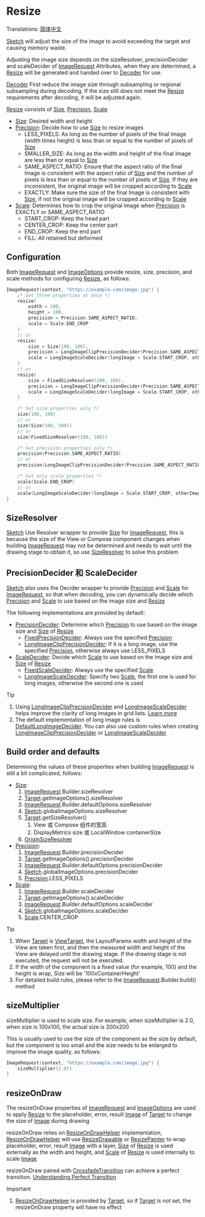 # Resize

Translations: [简体中文](resize_zh.md)

[Sketch] will adjust the size of the image to avoid exceeding the target and causing memory waste.

Adjusting the image size depends on the sizeResolver, precisionDecider and scaleDecider
of [ImageRequest]
Attributes, when they are determined, a [Resize] will be generated and handed over to [Decoder] for
use.

[Decoder] First reduce the image size through subsampling or regional subsampling during decoding.
If the size still does not meet the [Resize] requirements after decoding, it will be adjusted again.

[Resize] consists of [Size], [Precision], [Scale]

* [Size]: Desired width and height
* [Precision]: Decide how to use [Size] to resize images
    * LESS_PIXELS: As long as the number of pixels of the final Image (width times height) is less
      than or equal to the number of pixels of [Size]
    * SMALLER_SIZE: As long as the width and height of the final Image are less than or equal
      to [Size]
    * SAME_ASPECT_RATIO: Ensure that the aspect ratio of the final Image is consistent with the
      aspect ratio of [Size] and the number of pixels is less than or equal to the number of pixels
      of [Size]. If they are inconsistent, the original image will be cropped according to [Scale]
    * EXACTLY: Make sure the size of the final Image is consistent with [Size], if not the original
      image will be cropped according to [Scale]
* [Scale]: Determines how to crop the original image when [Precision] is EXACTLY or
  SAME_ASPECT_RATIO
    * START_CROP: Keep the head part
    * CENTER_CROP: Keep the center part
    * END_CROP: Keep the end part
    * FILL: All retained but deformed

## Configuration

Both [ImageRequest] and [ImageOptions] provide resize, size, precision, and scale methods for
configuring [Resize], as follows:

```kotlin
ImageRequest(context, "https://example.com/image.jpg") {
    /* Set three properties at once */
    resize(
        width = 100,
        height = 100,
        precision = Precision.SAME_ASPECT_RATIO,
        scale = Scale.END_CROP
    )
    // or
    resize(
        size = Size(100, 100),
        precision = LongImageClipPrecisionDecider(Precision.SAME_ASPECT_RATIO),
        scale = LongImageScaleDecider(longImage = Scale.START_CROP, otherImage = Scale.CENTER_CROP)
    )
    // or
    resize(
        size = FixedSizeResolver(100, 100),
        precision = LongImageClipPrecisionDecider(Precision.SAME_ASPECT_RATIO),
        scale = LongImageScaleDecider(longImage = Scale.START_CROP, otherImage = Scale.CENTER_CROP)
    )

    /* Set size properties only */
    size(100, 100)
    // or
    size(Size(100, 100))
    // or
    size(FixedSizeResolver(100, 100))

    /* Set precision properties only */
    precision(Precision.SAME_ASPECT_RATIO)
    // or
    precision(LongImageClipPrecisionDecider(Precision.SAME_ASPECT_RATIO))

    /* Set only scale properties */
    scale(Scale.END_CROP)
    // or
    scale(LongImageScaleDecider(longImage = Scale.START_CROP, otherImage = Scale.CENTER_CROP))
}
```

## SizeResolver

[Sketch] Use Resolver wrapper to provide [Size] for [ImageRequest], this is because the size of the
View or Compose component changes when building [ImageRequest] may not be determined and needs to
wait until the drawing stage to obtain it, so use [SizeResolver] to solve this problem

## PrecisionDecider 和 ScaleDecider

[Sketch] also uses the Decider wrapper to provide [Precision] and [Scale] for [ImageRequest], so
that when decoding, you can dynamically decide which [Precision] and [Scale] to use based on the
image size and [Resize]

The following implementations are provided by default:

* [PrecisionDecider]: Determine which [Precision] to use based on the image size and [Size]
  of [Resize]
    * [FixedPrecisionDecider]: Always use the specified [Precision]
    * [LongImageClipPrecisionDecider]: If it is a long image, use the specified [Precision],
      otherwise always use LESS_PIXELS
* [ScaleDecider]: Decide which [Scale] to use based on the image size and [Size] of [Resize]
    * [FixedScaleDecider]: Always use the specified [Scale]
    * [LongImageScaleDecider]: Specify two [Scale], the first one is used for long images, otherwise
      the second one is used

> [!TIP]
> 1. Using [LongImageClipPrecisionDecider] and [LongImageScaleDecider] helps improve the clarity of
     long images in grid lists. [Learn more][long_image_grid_thumbnails]
> 2. The default implementation of long image rules is [DefaultLongImageDecider]. You can also use
     custom rules when creating [LongImageClipPrecisionDecider] or [LongImageScaleDecider]

## Build order and defaults

Determining the values of these properties when building [ImageRequest] is still a bit complicated,
follows:

* [Size]:
    1. [ImageRequest].Builder.sizeResolver
    2. [Target].getImageOptions().sizeResolver
    3. [ImageRequest].Builder.defaultOptions.sizeResolver
    4. [Sketch].globalImageOptions.sizeResolver
    5. [Target].getSizeResolver()
        1. View 或 Compose 组件的宽高
        2. DisplayMetrics size 或 LocalWindow containerSize
    6. [OriginSizeResolver]
* [Precision]:
    1. [ImageRequest].Builder.precisionDecider
    2. [Target].getImageOptions().precisionDecider
    3. [ImageRequest].Builder.defaultOptions.precisionDecider
    4. [Sketch].globalImageOptions.precisionDecider
    5. [Precision].LESS_PIXELS
* [Scale]:
    1. [ImageRequest].Builder.scaleDecider
    2. [Target].getImageOptions().scaleDecider
    3. [ImageRequest].Builder.defaultOptions.scaleDecider
    4. [Sketch].globalImageOptions.scaleDecider
    5. [Scale].CENTER_CROP

> [!TIP]
> 1. When [Target] is [ViewTarget], the LayoutParams width and height of the View are taken first,
     and then the measured width and height of the View are delayed until the drawing stage. If the
     drawing stage is not executed, the request will not be executed.
> 2. If the width of the component is a fixed value (for example, 100) and the height is wrap, Size
     will be '100xContainerHeight'
> 3. For detailed build rules, please refer to the [ImageRequest].Builder.build() method

## sizeMultiplier

sizeMultiplier is used to scale size. For example, when sizeMultiplier is 2.0, when size is 100x100,
the actual size is 200x200

This is usually used to use the size of the component as the size by default, but the component is
too small and the size needs to be enlarged to improve the image quality, as follows:

```kotlin
ImageRequest(context, "https://example.com/image.jpg") {
    sizeMultiplier(2.0f)
}
```

## resizeOnDraw

The resizeOnDraw properties of [ImageRequest] and [ImageOptions] are used to apply [Resize] to the
placeholder, error, result [Image] of [Target] to change the size of [Image] during drawing

resizeOnDraw relies on [ResizeOnDrawHelper] implementation, [ResizeOnDrawHelper] will
use [ResizeDrawable] or [ResizePainter] to wrap placeholder, error, result [Image] with a
layer, [Size] of [Resize] is used externally as the width and height, and [Scale] of [Resize] is
used internally to scale [Image]

resizeOnDraw paired with [CrossfadeTransition] can achieve a perfect
transition. [Understanding Perfect Transition](transition.md#perfect-transition)

> [!IMPORTANT]
> 1. [ResizeOnDrawHelper] is provided by [Target], so if [Target] is not set, the resizeOnDraw
     property will have no effect

[Sketch]: ../../sketch-core/src/commonMain/kotlin/com/github/panpf/sketch/Sketch.common.kt

[Resize]: ../../sketch-core/src/commonMain/kotlin/com/github/panpf/sketch/resize/Resize.kt

[Scale]: ../../sketch-core/src/commonMain/kotlin/com/github/panpf/sketch/resize/Scale.kt

[ScaleDecider]: ../../sketch-core/src/commonMain/kotlin/com/github/panpf/sketch/resize/ScaleDecider.kt

[FixedScaleDecider]: ../../sketch-core/src/commonMain/kotlin/com/github/panpf/sketch/resize/ScaleDecider.kt

[LongImageScaleDecider]: ../../sketch-core/src/commonMain/kotlin/com/github/panpf/sketch/resize/ScaleDecider.kt

[FixedPrecisionDecider]: ../../sketch-core/src/commonMain/kotlin/com/github/panpf/sketch/resize/PrecisionDecider.kt

[LongImageClipPrecisionDecider]: ../../sketch-core/src/commonMain/kotlin/com/github/panpf/sketch/resize/PrecisionDecider.kt

[PrecisionDecider]: ../../sketch-core/src/commonMain/kotlin/com/github/panpf/sketch/resize/PrecisionDecider.kt

[Precision]: ../../sketch-core/src/commonMain/kotlin/com/github/panpf/sketch/resize/Precision.kt

[ViewTarget]: ../../sketch-view-core/src/main/kotlin/com/github/panpf/sketch/target/ViewTarget.kt

[ImageRequest]: ../../sketch-core/src/commonMain/kotlin/com/github/panpf/sketch/request/ImageRequest.common.kt

[ImageOptions]: ../../sketch-core/src/commonMain/kotlin/com/github/panpf/sketch/request/ImageOptions.common.kt

[CrossfadeTransition]: ../../sketch-core/src/commonMain/kotlin/com/github/panpf/sketch/transition/CrossfadeTransition.kt

[Target]: ../../sketch-core/src/commonMain/kotlin/com/github/panpf/sketch/target/Target.kt

[ResizeDrawable]: ../../sketch-view-core/src/main/kotlin/com/github/panpf/sketch/drawable/ResizeDrawable.kt

[ResizeAnimatableDrawable]: ../../sketch-view-core/src/main/kotlin/com/github/panpf/sketch/drawable/ResizeAnimatableDrawable.kt

[DefaultLongImageDecider]: ../../sketch-core/src/commonMain/kotlin/com/github/panpf/sketch/resize/LongImageDecider.kt

[Decoder]: ../../sketch-core/src/commonMain/kotlin/com/github/panpf/sketch/decode/Decoder.kt

[Size]: ../../sketch-core/src/commonMain/kotlin/com/github/panpf/sketch/util/Size.kt

[SizeResolver]: ../../sketch-core/src/commonMain/kotlin/com/github/panpf/sketch/resize/SizeResolver.kt

[OriginSizeResolver]: ../../sketch-core/src/commonMain/kotlin/com/github/panpf/sketch/resize/SizeResolver.kt

[Image]: ../../sketch-core/src/commonMain/kotlin/com/github/panpf/sketch/Image.kt

[ResizeOnDrawHelper]: ../../sketch-core/src/commonMain/kotlin/com/github/panpf/sketch/resize/ResizeOnDraw.kt

[ResizePainter]: ../../sketch-compose-core/src/commonMain/kotlin/com/github/panpf/sketch/painter/ResizePainter.kt

[long_image_grid_thumbnails]: long_image_grid_thumbnails.md